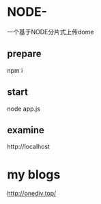 # NODE-
一个基于NODE分片式上传dome

## prepare
npm  i

## start
node app.js

## examine
http://localhost

# my blogs
http://onediv.top/

